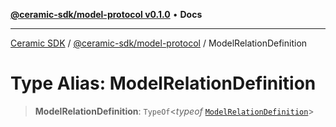 [**@ceramic-sdk/model-protocol v0.1.0**](../README.md) • **Docs**

***

[Ceramic SDK](../../../README.md) / [@ceramic-sdk/model-protocol](../README.md) / ModelRelationDefinition

# Type Alias: ModelRelationDefinition

> **ModelRelationDefinition**: `TypeOf`\<*typeof* [`ModelRelationDefinition`](../variables/ModelRelationDefinition.md)\>
